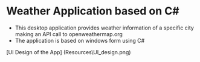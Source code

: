 ﻿# Weather Application based on C#

- This desktop application provides weather information of a specific city making an API call to openweathermap.org
- The application is based on windows form using C#

[UI Design of the App] (Resources\UI_design.png)
